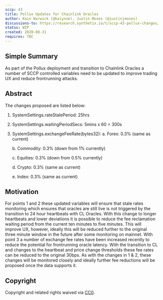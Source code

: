 ```yaml
---
sccp: 43
title: Pollux Updates for Chainlink Oracles
author: Kain Warwick (@kaiynne), Justin Moses (@justinjmoses)
discussions-to: https://research.synthetix.io/t/sccp-43-pollux-changes/186
status: WIP
created: 2020-08-31
requires: TBC
---
```



## Simple Summary
<!--"If you can't explain it simply, you don't understand it well enough." Provide a simplified and layman-accessible explanation of the SCCP.-->
As part of the Pollux deployment and transition to Chainlink Oracles a number of SCCP controlled variables need to be updated to improve trading UX and reduce frontrunning attacks.

## Abstract
<!--A short (~200 word) description of the variable change proposed.-->
The changes proposed are listed below:

1. SystemSettings.rateStalePeriod: 25hrs
2. SystemSettings.waitingPeriodSecs: 5mins x 60 = 300s
3. SystemSettings.exchangeFeeRate(bytes32):
    a. Forex: 0.3% (same as current)
    
    b. Commodity: 0.3% (down from 1% currently)
    
    c. Equities: 0.3% (down from 0.5% currently)
    
    d. Crypto: 0.3% (same as current)
    
    e. Index: 0.3% (same as current)

## Motivation
<!--The motivation is critical for SCCPs that want to update variables within Synthetix. It should clearly explain why the existing variable is not incentive aligned. SCCP submissions without sufficient motivation may be rejected outright.-->
For points 1 and 2 these updated variables will ensure that stale rates monitoring which ensures that oracles are still live is not triggered by the transition to 24 hour heartbeats with CL Oracles. With this change to longer heartbeats and lower deviations it is possible to reduce the fee reclamation waiting period from the current ten minutes to five minutes. This will improve UX, however, ideally this will be reduced further to the original three minute window in the future after some monitoring on mainnet. With point 3 a number of exchange fee rates have been increased recently to reduce the potential for frontrunning oracle latency. With the transition to CL and changes to the heartbeat and price change thresholds these fee rates can be reduced to the original 30bps. As with the changes in 1 & 2, these changes will be monitored closely and ideally further fee reductions will be proposed once the data supports it.

## Copyright
Copyright and related rights waived via [CC0](https://creativecommons.org/publicdomain/zero/1.0/).

